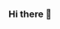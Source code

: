### Hi there 👋

<!--
**AliValiyev/AliValiyev** is a ✨ _special_ ✨ repository because its `README.md` (this file) appears on your GitHub profile.
<p>&nbsp;<img align="right" src="https://github-readme-stats.vercel.app/api?username=AliValiyev&show_icons=true&locale=en" alt="Ali-Valiyev" /></p>

#### Programming Skills

<a href="https://www.python.org" target="_blank" rel="noreferrer"> <img src="https://raw.githubusercontent.com/devicons/devicon/master/icons/python/python-original.svg" alt="python" width="40" height="40"/> </a> <a href="https://www.cprogramming.com/" target="_blank" rel="noreferrer"> <img src="https://raw.githubusercontent.com/devicons/devicon/master/icons/c/c-original.svg" alt="c" width="40" height="40"/> </a> <a href="https://www.w3schools.com/cs/" target="_blank" rel="noreferrer"> <img src="https://raw.githubusercontent.com/devicons/devicon/master/icons/csharp/csharp-original.svg" alt="csharp" width="40" height="40"/>

